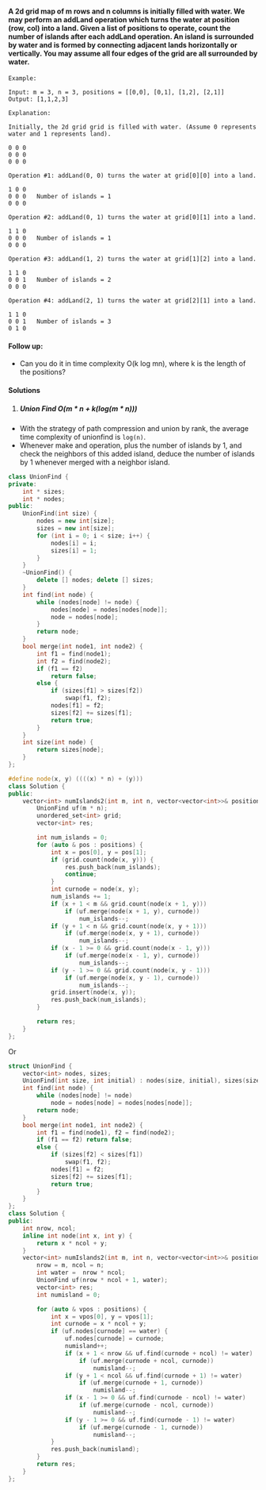 #### A 2d grid map of m rows and n columns is initially filled with water. We may perform an addLand operation which turns the water at position (row, col) into a land. Given a list of positions to operate, count the number of islands after each addLand operation. An island is surrounded by water and is formed by connecting adjacent lands horizontally or vertically. You may assume all four edges of the grid are all surrounded by water.

```
Example:

Input: m = 3, n = 3, positions = [[0,0], [0,1], [1,2], [2,1]]
Output: [1,1,2,3]

Explanation:

Initially, the 2d grid grid is filled with water. (Assume 0 represents water and 1 represents land).

0 0 0
0 0 0
0 0 0

Operation #1: addLand(0, 0) turns the water at grid[0][0] into a land.

1 0 0
0 0 0   Number of islands = 1
0 0 0

Operation #2: addLand(0, 1) turns the water at grid[0][1] into a land.

1 1 0
0 0 0   Number of islands = 1
0 0 0

Operation #3: addLand(1, 2) turns the water at grid[1][2] into a land.

1 1 0
0 0 1   Number of islands = 2
0 0 0

Operation #4: addLand(2, 1) turns the water at grid[2][1] into a land.

1 1 0
0 0 1   Number of islands = 3
0 1 0
```

#### Follow up:

- Can you do it in time complexity O(k log mn), where k is the length of the positions?

#### Solutions

1. ##### Union Find O(m * n + k(log(m * n)))

- With the strategy of path compression and union by rank, the average time complexity of unionfind is `log(n)`.
- Whenever make and operation, plus the number of islands by 1, and check the neighbors of this added island, deduce the number of islands by 1 whenever merged with a neighbor island.

```c++
class UnionFind {
private:
    int * sizes;
    int * nodes;
public:
    UnionFind(int size) {
        nodes = new int[size];
        sizes = new int[size];
        for (int i = 0; i < size; i++) {
            nodes[i] = i;
            sizes[i] = 1;
        }
    }
    ~UnionFind() {
        delete [] nodes; delete [] sizes;
    }
    int find(int node) {
        while (nodes[node] != node) {
            nodes[node] = nodes[nodes[node]];
            node = nodes[node];
        }
        return node;
    }
    bool merge(int node1, int node2) {
        int f1 = find(node1);
        int f2 = find(node2);
        if (f1 == f2)
            return false;
        else {
            if (sizes[f1] > sizes[f2])
                swap(f1, f2);
            nodes[f1] = f2;
            sizes[f2] += sizes[f1];
            return true;
        }
    }
    int size(int node) {
        return sizes[node];
    }
};

#define node(x, y) ((((x) * n) + (y)))
class Solution {
public:
    vector<int> numIslands2(int m, int n, vector<vector<int>>& positions) {
        UnionFind uf(m * n);
        unordered_set<int> grid;
        vector<int> res;

        int num_islands = 0;
        for (auto & pos : positions) {
            int x = pos[0], y = pos[1];
            if (grid.count(node(x, y))) {
                res.push_back(num_islands);
                continue;  
            }
            int curnode = node(x, y);
            num_islands += 1;
            if (x + 1 < m && grid.count(node(x + 1, y)))
                if (uf.merge(node(x + 1, y), curnode))
                    num_islands--;
            if (y + 1 < n && grid.count(node(x, y + 1)))
                if (uf.merge(node(x, y + 1), curnode))
                    num_islands--;
            if (x - 1 >= 0 && grid.count(node(x - 1, y)))
                if (uf.merge(node(x - 1, y), curnode))
                    num_islands--;
            if (y - 1 >= 0 && grid.count(node(x, y - 1)))
                if (uf.merge(node(x, y - 1), curnode))
                    num_islands--;
            grid.insert(node(x, y));
            res.push_back(num_islands);
        }

        return res;
    }
};
```


Or

```c++
struct UnionFind {
    vector<int> nodes, sizes;
    UnionFind(int size, int initial) : nodes(size, initial), sizes(size, 1) {}
    int find(int node) {
        while (nodes[node] != node)
            node = nodes[node] = nodes[nodes[node]];
        return node;
    }
    bool merge(int node1, int node2) {
        int f1 = find(node1), f2 = find(node2);
        if (f1 == f2) return false;
        else {
            if (sizes[f2] < sizes[f1])
                swap(f1, f2);
            nodes[f1] = f2;
            sizes[f2] += sizes[f1];
            return true;
        }
    }
};
class Solution {
public:
    int nrow, ncol;
    inline int node(int x, int y) {
        return x * ncol + y;
    }
    vector<int> numIslands2(int m, int n, vector<vector<int>>& positions) {
        nrow = m, ncol = n;
        int water =  nrow * ncol;
        UnionFind uf(nrow * ncol + 1, water);
        vector<int> res;
        int numisland = 0;

        for (auto & vpos : positions) {
            int x = vpos[0], y = vpos[1];
            int curnode = x * ncol + y;
            if (uf.nodes[curnode] == water) {
                uf.nodes[curnode] = curnode;
                numisland++; 
                if (x + 1 < nrow && uf.find(curnode + ncol) != water)
                    if (uf.merge(curnode + ncol, curnode))
                        numisland--;
                if (y + 1 < ncol && uf.find(curnode + 1) != water)
                    if (uf.merge(curnode + 1, curnode))
                        numisland--;
                if (x - 1 >= 0 && uf.find(curnode - ncol) != water)
                    if (uf.merge(curnode - ncol, curnode))
                        numisland--;
                if (y - 1 >= 0 && uf.find(curnode - 1) != water)
                    if (uf.merge(curnode - 1, curnode))
                        numisland--;
            }
            res.push_back(numisland);
        }
        return res;
    }
};
```